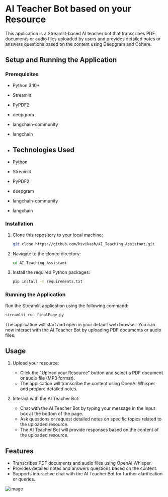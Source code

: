 # AI Teacher Bot based on your Resource

This application is a Streamlit-based AI teacher bot that transcribes PDF documents or audio files uploaded by users and provides detailed notes or answers questions based on the content using Deepgram and Cohere.

## Setup and Running the Application

### Prerequisites

- Python 3.10+
- Streamlit
- PyPDF2
- deepgram
- langchain-community
- langchain

- ## Technologies Used

- Python
- Streamlit
- PyPDF2
- deepgram
- langchain-community
- langchain

### Installation

1. Clone this repository to your local machine:

    ```bash
    git clone https://github.com/ksvikash/AI_Teaching_Assistant.git
    ```

2. Navigate to the cloned directory:

    ```bash
    cd AI_Teaching_Assistant
    ```

3. Install the required Python packages:

    ```bash
    pip install -r requirements.txt
    ```

### Running the Application

Run the Streamlit application using the following command:

```bash
streamlit run finalPage.py
```

The application will start and open in your default web browser. You can now interact with the AI Teacher Bot by uploading PDF documents or audio files.

## Usage

1. Upload your resource:
   - Click the "Upload your Resource" button and select a PDF document or audio file (MP3 format).
   - The application will transcribe the content using OpenAI Whisper and prepare detailed notes.

2. Interact with the AI Teacher Bot:
   - Chat with the AI Teacher Bot by typing your message in the input box at the bottom of the page.
   - Ask questions or request detailed notes on specific topics related to the uploaded resource.
   - The AI Teacher Bot will provide responses based on the content of the uploaded resource.

## Features

- Transcribes PDF documents and audio files using OpenAI Whisper.
- Provides detailed notes and answers questions based on the content.
- Supports interactive chat with the AI Teacher Bot for further clarification or queries.

![image](https://github.com/ksvikash/AI_Teaching_Assistant/assets/87771290/708d29ca-9d1a-484e-bec8-61d2f9976fbc)

